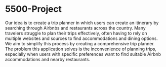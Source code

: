# 5500-Project

Our idea is to create a trip planner in which users can create an itinerary by searching through Airbnbs and restaurants across the country. Many travelers struggle to plan their trips effectively, often having to rely on multiple websites and sources to find accommodations and dining options. We aim to simplify this process by creating a comprehensive trip planner. The problem this application solves is the inconvenience of planning trips, especially when users with specific preferences want to find suitable Airbnb accommodations and nearby restaurants.
